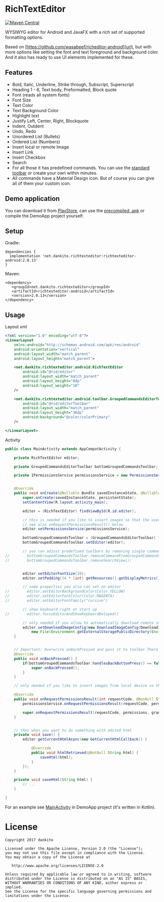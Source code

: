 # RichTextEditor
[![Maven Central](https://maven-badges.herokuapp.com/maven-central/net.dankito.richtexteditor/richtexteditor-common/badge.svg)](https://maven-badges.herokuapp.com/maven-central/net.dankito.richtexteditor/richtexteditor-common)

WYSIWYG editor for Android and JavaFX with a rich set of supported formatting options.

Based on [https://github.com/wasabeef/richeditor-android](url), but with more options like setting the font and text foreground and background color.
And it also has ready to use UI elements implemented for these.


## Features

- Bold, Italic, Underline, Strike through, Subscript, Superscript
- Heading 1 - 6, Text body, Preformatted, Block quote
- Font (reads all system fonts)
- Font Size
- Text Color
- Text Background Color
- Highlight text
- Justify Left, Center, Right, Blockquote
- Indent, Outdent
- Undo, Redo
- Unordered List (Bullets)
- Ordered List (Numbers)
- Insert local or remote Image
- Insert Link
- Insert Checkbox
- Search
- For all those it has predefined commands. You can use the [standard toolbar](RichTextEditorAndroid/src/main/kotlin/net/dankito/richtexteditor/android/toolbar/AllCommandsEditorToolbar.kt) or create your own within minutes.
- All commands have a Material Design icon. But of course you can give all of them your custom icon.


## Demo application

You can download it from [PlayStore](https://play.google.com/store/apps/details?id=net.dankito.richtexteditor.android), can use the [precompiled .apk](res/PlayStore/releases/2000100_v2.0.1_DemoApp-release.apk) or compile the DemoApp project yourself.


## Setup

Gradle:
```
dependencies {
  implementation 'net.dankito.richtexteditor:richtexteditor-android:2.0.13'
}
```

Maven:
```
<dependency>
   <groupId>net.dankito.richtexteditor</groupId>
   <artifactId>richtexteditor-android</artifactId>
   <version>2.0.13</version>
</dependency>
```


## Usage

Layout xml

```xml
<?xml version="1.0" encoding="utf-8"?>
<LinearLayout
    xmlns:android="http://schemas.android.com/apk/res/android"
    android:orientation="vertical"
    android:layout_width="match_parent"
    android:layout_height="match_parent">

    <net.dankito.richtexteditor.android.RichTextEditor
        android:id="@+id/editor"
        android:layout_width="match_parent"
        android:layout_height="0dp"
        android:layout_weight="10"
    />

    <net.dankito.richtexteditor.android.toolbar.GroupedCommandsEditorToolbar
        android:id="@+id/editorToolbar"
        android:layout_width="match_parent"
        android:layout_height="36dp"
        android:background="@color/colorPrimary"
    />

</LinearLayout>
```

Activity

```java
public class MainActivity extends AppCompatActivity {

    private RichTextEditor editor;

    private GroupedCommandsEditorToolbar bottomGroupedCommandsToolbar;

    private IPermissionsService permissionsService = new PermissionsService(this);


    @Override
    public void onCreate(@Nullable Bundle savedInstanceState, @Nullable PersistableBundle persistentState) {
        super.onCreate(savedInstanceState, persistentState);
        setContentView(R.layout.activity_main);

        editor = (RichTextEditor) findViewById(R.id.editor);

        // this is needed if you like to insert images so that the user gets asked for permission to access external storage if needed
        // see also onRequestPermissionsResult() below
        editor.setPermissionsService(permissionsService);

        bottomGroupedCommandsToolbar = (GroupedCommandsEditorToolbar) findViewById(R.id.bottomGroupedCommandsToolbar);
        bottomGroupedCommandsToolbar.setEditor(editor);

        // you can adjust predefined toolbars by removing single commands
//        bottomGroupedCommandsToolbar.removeCommandFromGroupedCommandsView(CommandName.TOGGLE_GROUPED_TEXT_STYLES_COMMANDS_VIEW, CommandName.BOLD);
//        bottomGroupedCommandsToolbar.removeSearchView();


        editor.setEditorFontSize(20);
        editor.setPadding((4 * (int) getResources().getDisplayMetrics().density));

        // some properties you also can set on editor
//        editor.setEditorBackgroundColor(Color.YELLOW)
//        editor.setEditorFontColor(Color.MAGENTA)
//        editor.setEditorFontFamily("cursive")

        // show keyboard right at start up
//        editor.focusEditorAndShowKeyboardDelayed()

        // only needed if you allow to automatically download remote images
        editor.setDownloadImageConfig(new DownloadImageConfig(DownloadImageUiSetting.AllowSelectDownloadFolderInCode,
            new File(Environment.getExternalStoragePublicDirectory(Environment.DIRECTORY_PICTURES), "downloaded_images")));
    }


    // Important: Overwrite onBackPressed and pass it to toolbar.There's no other way that it can get informed of back button presses.
    @Override
    public void onBackPressed() {
        if(bottomGroupedCommandsToolbar.handlesBackButtonPress() == false) {
            super.onBackPressed();
        }
    }

    // only needed if you like to insert images from local device so the user gets asked for permission to access external storage if needed

    @Override
    public void onRequestPermissionsResult(int requestCode, @NonNull String[] permissions, @NonNull int[] grantResults) {
        permissionsService.onRequestPermissionsResult(requestCode, permissions, grantResults);

        super.onRequestPermissionsResult(requestCode, permissions, grantResults);
    }


    // then when you want to do something with edited html
    private void save() {
        editor.getCurrentHtmlAsync(new GetCurrentHtmlCallback() {

            @Override
            public void htmlRetrieved(@NotNull String html) {
                saveHtml(html);
            }
        });
    }

    private void saveHtml(String html) {
        // ...
    }

}
```

For an example see [MainActivity](DemoApp/src/main/kotlin/net/dankito/richtexteditor/android/demo/MainActivity.kt) in DemoApp project (it's written in Kotlin).


# License

    Copyright 2017 dankito

    Licensed under the Apache License, Version 2.0 (the "License");
    you may not use this file except in compliance with the License.
    You may obtain a copy of the License at

       http://www.apache.org/licenses/LICENSE-2.0

    Unless required by applicable law or agreed to in writing, software
    distributed under the License is distributed on an "AS IS" BASIS,
    WITHOUT WARRANTIES OR CONDITIONS OF ANY KIND, either express or implied.
    See the License for the specific language governing permissions and
    limitations under the License.
